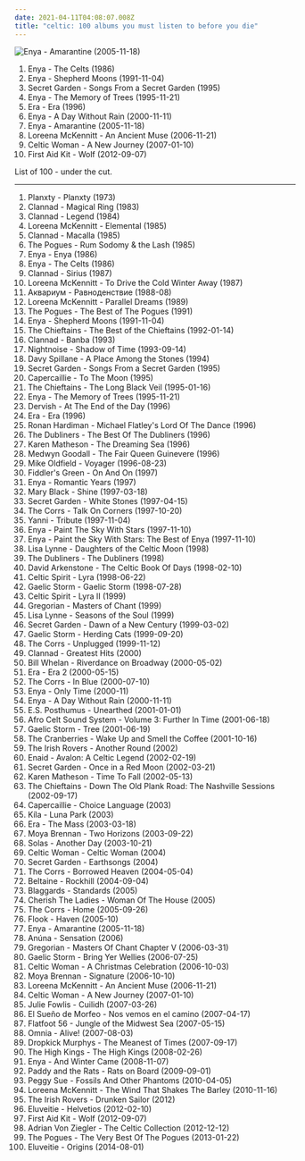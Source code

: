 ```yaml
---
date: 2021-04-11T04:08:07.008Z
title: "celtic: 100 albums you must listen to before you die"
---
```

![Enya - Amarantine (2005-11-18)](http://coverartarchive.org/release/b68a9abc-5e45-3fa6-8a6f-b0e9572ba1c9/8316179451-500.jpg "Enya - Amarantine (2005-11-18)")
<ol class="albums">
<li data-cover="http://coverartarchive.org/release/ba307aa7-3a01-4015-b9bb-2243bc0812dc/8421724752-500.jpg" data-tags="celtic" role="button">Enya - The Celts (1986)</li>
<li data-cover="http://coverartarchive.org/release/2fbbe6b7-5679-33cf-a084-ee4bd5429807/16797026280-500.jpg" data-tags="celtic, new age" role="button">Enya - Shepherd Moons (1991-11-04)</li>
<li data-cover="http://coverartarchive.org/release/241eeee9-802f-3bf4-85e2-733cdd209836/27181976185-500.jpg" data-tags="new age, celtic, secret garden" role="button">Secret Garden - Songs From a Secret Garden (1995)</li>
<li data-cover="http://coverartarchive.org/release/c96068a9-9d40-3756-b624-a0a7e94cf0e4/22180420062-500.jpg" data-tags="new age, celtic" role="button">Enya - The Memory of Trees (1995-11-21)</li>
<li data-cover="http://coverartarchive.org/release/e6ad5820-ad0a-3a8d-9dc8-5588aa4643d9/9943104925-500.jpg" data-tags="era, new age" role="button">Era - Era (1996)</li>
<li data-cover="http://coverartarchive.org/release/76d53e8d-a605-3a57-a188-450d6884fff5/13737540134-500.jpg" data-tags="new age, celtic, enya" role="button">Enya - A Day Without Rain (2000-11-11)</li>
<li data-cover="http://coverartarchive.org/release/b68a9abc-5e45-3fa6-8a6f-b0e9572ba1c9/8316179451-500.jpg" data-tags="new age, celtic" role="button">Enya - Amarantine (2005-11-18)</li>
<li data-cover="http://coverartarchive.org/release/2afca94e-fa2e-3254-8924-7deb7eebf93a/3198564493-500.jpg" data-tags="celtic, new age, female vocalists" role="button">Loreena McKennitt - An Ancient Muse (2006-11-21)</li>
<li data-cover="http://coverartarchive.org/release/5944569f-c36d-4520-a564-1d603bc3b0df/4476228153-500.jpg" data-tags="celtic" role="button">Celtic Woman - A New Journey (2007-01-10)</li>
<li data-cover="http://coverartarchive.org/release/8bd613e5-a2c5-4852-80c1-b45a0ea9232e/10917447319-500.jpg" data-tags="chillout, female vocalists, melancholic, celtic, native americans" role="button">First Aid Kit - Wolf (2012-09-07)</li>
</ol>
List of 100 - under the cut.
<!-- more -->

_________________

<ol class="albums">
<li data-cover="http://coverartarchive.org/release/6e48b834-8865-4a01-af1f-90a56751e9d2/1358975079-500.jpg" data-tags="folk, irish" role="button">
Planxty - Planxty (1973)
</li>
<li data-cover="http://coverartarchive.org/release/7546163d-238d-38e3-97bb-26c464dabbeb/3195155586-500.jpg" data-tags="celtic, irish" role="button">
Clannad - Magical Ring (1983)
</li>
<li data-cover="http://coverartarchive.org/release/17b6081f-cc8e-4dbd-b8da-ff89b6957e1a/13144429451-500.jpg" data-tags="celtic" role="button">
Clannad - Legend (1984)
</li>
<li data-cover="http://coverartarchive.org/release/243e607a-90fd-37ba-9cd4-be10a3888d3d/4084538048-500.jpg" data-tags="folk, celtic" role="button">
Loreena McKennitt - Elemental (1985)
</li>
<li data-cover="http://coverartarchive.org/release/bb533884-3d66-4945-955e-3c57e629b316/3722741186-500.jpg" data-tags="celtic, new age" role="button">
Clannad - Macalla (1985)
</li>
<li data-cover="http://coverartarchive.org/release/cf48d517-6671-4715-bf69-1f3a96769a3a/5115726658-500.jpg" data-tags="folk, celtic" role="button">
The Pogues - Rum Sodomy & the Lash (1985)
</li>
<li data-cover="http://coverartarchive.org/release/75426382-d7f5-458e-b50d-370a21c430c9/10253435044-500.jpg" data-tags="new age" role="button">
Enya - Enya (1986)
</li>
<li data-cover="http://coverartarchive.org/release/ba307aa7-3a01-4015-b9bb-2243bc0812dc/8421724752-500.jpg" data-tags="celtic" role="button">
Enya - The Celts (1986)
</li>
<li data-cover="https://img.discogs.com/xXwF8MT30xvrR2CKKajUdzcM8S0=/fit-in/600x566/filters:strip_icc():format(jpeg):mode_rgb():quality(90)/discogs-images/R-12555168-1537535536-6963.jpeg.jpg" data-tags="celtic, irish" role="button">
Clannad - Sirius (1987)
</li>
<li data-cover="http://coverartarchive.org/release/b104242b-563b-4fc8-907f-c0ec83313c46/3342241188-500.jpg" data-tags="christmas, celtic" role="button">
Loreena McKennitt - To Drive the Cold Winter Away (1987)
</li>
<li data-cover="http://coverartarchive.org/release/7ce9f52a-64a8-3261-935e-e09fd6ad5f6a/13719981914-500.jpg" data-tags="psychedelic, art rock, celtic" role="button">
Аквариум - Равноденствие (1988-08)
</li>
<li data-cover="http://coverartarchive.org/release/0845543a-07a2-4947-9be1-19bf4c39666f/6620340483-500.jpg" data-tags="celtic" role="button">
Loreena McKennitt - Parallel Dreams (1989)
</li>
<li data-cover="http://coverartarchive.org/release/eb873617-caa5-43f9-8cdb-9cd02e17163a/15595471977-500.jpg" data-tags="irish, irish folk, folk" role="button">
The Pogues - The Best of The Pogues (1991)
</li>
<li data-cover="http://coverartarchive.org/release/2fbbe6b7-5679-33cf-a084-ee4bd5429807/16797026280-500.jpg" data-tags="celtic, new age" role="button">
Enya - Shepherd Moons (1991-11-04)
</li>
<li data-cover="https://img.discogs.com/vXJgBJdXPiM5T2pxQTW4w7gIVGM=/fit-in/600x523/filters:strip_icc():format(jpeg):mode_rgb():quality(90)/discogs-images/R-14233630-1570386536-6094.jpeg.jpg" data-tags="irish, celtic" role="button">
The Chieftains - The Best of the Chieftains (1992-01-14)
</li>
<li data-cover="https://img.discogs.com/xbSveh6u1PT6wIjBm6QxyCvJB0k=/fit-in/600x600/filters:strip_icc():format(jpeg):mode_rgb():quality(90)/discogs-images/R-8996453-1472983258-2777.jpeg.jpg" data-tags="celtic, new age" role="button">
Clannad - Banba (1993)
</li>
<li data-cover="http://coverartarchive.org/release/d10def02-976f-4e8e-adb9-5194991b6f24/2060398223-500.jpg" data-tags="celtic" role="button">
Nightnoise - Shadow of Time (1993-09-14)
</li>
<li data-cover="http://coverartarchive.org/release/c1664b28-1260-4439-95e1-bd8e55d8f21e/16939033781-500.jpg" data-tags="celtic" role="button">
Davy Spillane - A Place Among the Stones (1994)
</li>
<li data-cover="http://coverartarchive.org/release/241eeee9-802f-3bf4-85e2-733cdd209836/27181976185-500.jpg" data-tags="new age, celtic, secret garden" role="button">
Secret Garden - Songs From a Secret Garden (1995)
</li>
<li data-cover="https://img.discogs.com/8jqX15kVcalfEJ96BBUT_F3bsDQ=/fit-in/600x600/filters:strip_icc():format(jpeg):mode_rgb():quality(90)/discogs-images/R-2494595-1287379756.jpeg.jpg" data-tags="celtic" role="button">
Capercaillie - To The Moon (1995)
</li>
<li data-cover="http://coverartarchive.org/release/3cd57757-4f37-4398-bf2a-ff45bfd84b7b/26474897084-500.jpg" data-tags="celtic, irish" role="button">
The Chieftains - The Long Black Veil (1995-01-16)
</li>
<li data-cover="http://coverartarchive.org/release/c96068a9-9d40-3756-b624-a0a7e94cf0e4/22180420062-500.jpg" data-tags="new age, celtic" role="button">
Enya - The Memory of Trees (1995-11-21)
</li>
<li data-cover="http://coverartarchive.org/release/8e6ac177-2ff4-3e70-8de7-527e7b039a4f/13003150981-500.jpg" data-tags="celtic" role="button">
Dervish - At The End of the Day (1996)
</li>
<li data-cover="http://coverartarchive.org/release/e6ad5820-ad0a-3a8d-9dc8-5588aa4643d9/9943104925-500.jpg" data-tags="era, new age" role="button">
Era - Era (1996)
</li>
<li data-cover="https://img.discogs.com/Slr1i12ptM4Pa_wmHHmphdcHVdg=/fit-in/500x500/filters:strip_icc():format(jpeg):mode_rgb():quality(90)/discogs-images/R-801987-1163945410.jpeg.jpg" data-tags="celtic" role="button">
Ronan Hardiman - Michael Flatley's Lord Of The Dance (1996)
</li>
<li data-cover="https://img.discogs.com/uqL-t2fouX_2r9RfBc_E5eq5pKk=/fit-in/300x300/filters:strip_icc():format(jpeg):mode_rgb():quality(90)/discogs-images/R-3829486-1455603083-9695.jpeg.jpg" data-tags="irish" role="button">
The Dubliners - The Best Of The Dubliners (1996)
</li>
<li data-cover="https://img.discogs.com/YRziZahXdzveoCheBipybmOTUaY=/fit-in/600x535/filters:strip_icc():format(jpeg):mode_rgb():quality(90)/discogs-images/R-1179678-1204125283.jpeg.jpg" data-tags="celtic" role="button">
Karen Matheson - The Dreaming Sea (1996)
</li>
<li data-cover="https://img.discogs.com/P3fjY5f-cOQ-Z0DZGi6mv_t8wnM=/fit-in/320x319/filters:strip_icc():format(jpeg):mode_rgb():quality(90)/discogs-images/R-7535855-1480358606-9008.jpeg.jpg" data-tags="new age, celtic" role="button">
Medwyn Goodall - The Fair Queen Guinevere (1996)
</li>
<li data-cover="http://coverartarchive.org/release/41f31d52-7672-4f51-b201-1a9595f7ec04/22754304622-500.jpg" data-tags="celtic" role="button">
Mike Oldfield - Voyager (1996-08-23)
</li>
<li data-cover="https://via.placeholder.com/450" data-tags="folk rock" role="button">
Fiddler's Green - On And On (1997)
</li>
<li data-cover="http://coverartarchive.org/release/a3ed3823-5cda-40cc-854c-3cf60e84ede2/12416978281-500.jpg" data-tags="celtic, enya" role="button">
Enya - Romantic Years (1997)
</li>
<li data-cover="http://coverartarchive.org/release/28174166-ee47-4c07-84ee-59b9f8c9696a/13728151561-500.jpg" data-tags="irish, celtic" role="button">
Mary Black - Shine (1997-03-18)
</li>
<li data-cover="http://coverartarchive.org/release/d5afac18-abe4-34c5-b0ce-7456aeba6371/7633046106-500.jpg" data-tags="secret garden" role="button">
Secret Garden - White Stones (1997-04-15)
</li>
<li data-cover="http://coverartarchive.org/release/259ef148-90a3-44ab-87b2-1252c46febd5/5356649895-500.jpg" data-tags="pop" role="button">
The Corrs - Talk On Corners (1997-10-20)
</li>
<li data-cover="http://coverartarchive.org/release/017f86a2-097c-432c-9ecd-7f3ebf6e8eef/22110454730-500.jpg" data-tags="new age" role="button">
Yanni - Tribute (1997-11-04)
</li>
<li data-cover="http://coverartarchive.org/release/281397de-fa8e-491a-b664-f03d5eb49c19/15932053701-500.jpg" data-tags="new age, enya, storms in africa, boadicea, only if" role="button">
Enya - Paint The Sky With Stars (1997-11-10)
</li>
<li data-cover="http://coverartarchive.org/release/0ef2d01b-02bf-35b6-949a-0666edbdc839/6637250207-500.jpg" data-tags="enya" role="button">
Enya - Paint the Sky With Stars: The Best of Enya (1997-11-10)
</li>
<li data-cover="http://coverartarchive.org/release/647b7461-76f5-49e6-bfb7-bb7234897f69/5932970932-500.jpg" data-tags="celtic" role="button">
Lisa Lynne - Daughters of the Celtic Moon (1998)
</li>
<li data-cover="https://img.discogs.com/NrAo82wRPDtNI8-isKvqof7oReg=/fit-in/600x463/filters:strip_icc():format(jpeg):mode_rgb():quality(90)/discogs-images/R-3678539-1479509427-2997.jpeg.jpg" data-tags="irish" role="button">
The Dubliners - The Dubliners (1998)
</li>
<li data-cover="http://coverartarchive.org/release/a948de2b-b7fb-4826-ad61-53b0dc20d708/15270866152-500.jpg" data-tags="celtic" role="button">
David Arkenstone - The Celtic Book Of Days (1998-02-10)
</li>
<li data-cover="http://coverartarchive.org/release/09423b08-a4e3-329e-b680-cace62aff984/3166339852-500.jpg" data-tags="celtic" role="button">
Celtic Spirit - Lyra (1998-06-22)
</li>
<li data-cover="http://coverartarchive.org/release/0f423674-98e5-4f80-9e70-9691dc13567e/15317941128-500.jpg" data-tags="irish, celtic" role="button">
Gaelic Storm - Gaelic Storm (1998-07-28)
</li>
<li data-cover="http://coverartarchive.org/release/88334fc0-fe21-44ee-affa-67d361c2bf11/3169241029-500.jpg" data-tags="celtic" role="button">
Celtic Spirit - Lyra II (1999)
</li>
<li data-cover="http://coverartarchive.org/release/749f4d3e-14ac-42bf-a5e6-f308ffd080fb/10375802721-500.jpg" data-tags="new age, gregorian chant" role="button">
Gregorian - Masters of Chant (1999)
</li>
<li data-cover="http://coverartarchive.org/release/63721f19-b847-437a-af89-a263c0999bdd/5933028276-500.jpg" data-tags="new age, celtic" role="button">
Lisa Lynne - Seasons of the Soul (1999)
</li>
<li data-cover="http://coverartarchive.org/release/33f464bc-2922-3018-a958-560194a5f775/10673178657-500.jpg" data-tags="new age, secret garden" role="button">
Secret Garden - Dawn of a New Century (1999-03-02)
</li>
<li data-cover="https://img.discogs.com/89NIntG61ouLZ1PKDmreXwCNuJ0=/fit-in/600x592/filters:strip_icc():format(jpeg):mode_rgb():quality(90)/discogs-images/R-699439-1521231206-6805.jpeg.jpg" data-tags="folk, celtic, celtic rock" role="button">
Gaelic Storm - Herding Cats (1999-09-20)
</li>
<li data-cover="http://coverartarchive.org/release/dc1f2430-bdd5-4070-95a1-58fe9067811b/3600810436-500.jpg" data-tags="folk, pop, irish" role="button">
The Corrs - Unplugged (1999-11-12)
</li>
<li data-cover="http://coverartarchive.org/release/387f7c8c-3c49-4601-af97-c7db2ba52593/20872496494-500.jpg" data-tags="new age, folk, celtic" role="button">
Clannad - Greatest Hits (2000)
</li>
<li data-cover="https://img.discogs.com/BdzR3scS9jHuF_K10jNEDW7rzGg=/fit-in/600x460/filters:strip_icc():format(jpeg):mode_rgb():quality(90)/discogs-images/R-4875431-1378491568-8294.jpeg.jpg" data-tags="celtic" role="button">
Bill Whelan - Riverdance on Broadway (2000-05-02)
</li>
<li data-cover="http://coverartarchive.org/release/e0a44af5-13fb-303c-9df3-5ec23029c928/1171318298-500.jpg" data-tags="new age" role="button">
Era - Era 2 (2000-05-15)
</li>
<li data-cover="https://img.discogs.com/SFPzHAzX4ah4IFjPf-JRPl37kXU=/fit-in/600x596/filters:strip_icc():format(jpeg):mode_rgb():quality(90)/discogs-images/R-951267-1428563434-2020.jpeg.jpg" data-tags="pop" role="button">
The Corrs - In Blue (2000-07-10)
</li>
<li data-cover="https://img.discogs.com/LRCUynNtEbF0PC2GPzF7MvUudj4=/fit-in/231x203/filters:strip_icc():format(jpeg):mode_rgb():quality(90)/discogs-images/R-1907622-1251652780.jpeg.jpg" data-tags="celtic, new age" role="button">
Enya - Only Time (2000-11)
</li>
<li data-cover="http://coverartarchive.org/release/76d53e8d-a605-3a57-a188-450d6884fff5/13737540134-500.jpg" data-tags="new age, celtic, enya" role="button">
Enya - A Day Without Rain (2000-11-11)
</li>
<li data-cover="http://coverartarchive.org/release/c958fc3b-1a1a-4728-ae0b-a149eb5abfa9/8791017488-500.jpg" data-tags="new age" role="button">
E.S. Posthumus - Unearthed (2001-01-01)
</li>
<li data-cover="http://coverartarchive.org/release/5e044665-039f-4821-9f8f-d0b2eecd7fc1/4269686549-500.jpg" data-tags="world" role="button">
Afro Celt Sound System - Volume 3: Further In Time (2001-06-18)
</li>
<li data-cover="http://coverartarchive.org/release/99335960-be55-49ad-bd12-4b31b96195eb/8915627487-500.jpg" data-tags="celtic, folk, gaelic storm" role="button">
Gaelic Storm - Tree (2001-06-19)
</li>
<li data-cover="http://coverartarchive.org/release/e5119f27-ef7f-392f-8d93-790a7b62ef59/19311203167-500.jpg" data-tags="rock" role="button">
The Cranberries - Wake Up and Smell the Coffee (2001-10-16)
</li>
<li data-cover="http://coverartarchive.org/release/915bd7aa-b5de-43e1-8643-0882b1206c9c/10262074175-500.jpg" data-tags="folk, scottish, celtic, irish folk, the irish rovers, t i rovers" role="button">
The Irish Rovers - Another Round (2002)
</li>
<li data-cover="http://coverartarchive.org/release/ae29f406-27af-420c-a83a-0d15ec4a012a/15230818417-500.jpg" data-tags="celtic, instrumental" role="button">
Enaid - Avalon: A Celtic Legend (2002-02-19)
</li>
<li data-cover="http://coverartarchive.org/release/880019b0-9411-4bb1-ad55-fb8b31d14bce/22408375238-500.jpg" data-tags="celtic" role="button">
Secret Garden - Once in a Red Moon (2002-03-21)
</li>
<li data-cover="https://img.discogs.com/iLGcyWXc4YoqzOnwmP-b5375aJY=/fit-in/600x584/filters:strip_icc():format(jpeg):mode_rgb():quality(90)/discogs-images/R-2008332-1574345820-9303.jpeg.jpg" data-tags="celtic" role="button">
Karen Matheson - Time To Fall (2002-05-13)
</li>
<li data-cover="http://coverartarchive.org/release/b69a0751-8747-421e-9e2e-a72624534653/26818208829-500.jpg" data-tags="celtic" role="button">
The Chieftains - Down The Old Plank Road: The Nashville Sessions (2002-09-17)
</li>
<li data-cover="http://coverartarchive.org/release/9693a9e6-e27d-4039-b655-441066c2bcf3/21357485950-500.jpg" data-tags="celtic, scottish" role="button">
Capercaillie - Choice Language (2003)
</li>
<li data-cover="http://coverartarchive.org/release/3315400f-17cb-4534-959c-8566ab414936/27649056391-500.jpg" data-tags="celtic" role="button">
Kíla - Luna Park (2003)
</li>
<li data-cover="http://coverartarchive.org/release/2f627353-447e-33b9-aca5-9c3faa4586aa/3245210755-500.jpg" data-tags="new age, era" role="button">
Era - The Mass (2003-03-18)
</li>
<li data-cover="http://coverartarchive.org/release/175e2c5a-9bbc-49f9-bfd1-ac3b077c7a96/16482696811-500.jpg" data-tags="celtic" role="button">
Moya Brennan - Two Horizons (2003-09-22)
</li>
<li data-cover="http://coverartarchive.org/release/1bb01495-461b-400c-93a3-ba7b64bbf001/11473076579-500.jpg" data-tags="celtic" role="button">
Solas - Another Day (2003-10-21)
</li>
<li data-cover="http://coverartarchive.org/release/4ea1aca1-7bf6-44fa-b01c-a4658a822de3/8366943784-500.jpg" data-tags="celtic" role="button">
Celtic Woman - Celtic Woman (2004)
</li>
<li data-cover="http://coverartarchive.org/release/479ca9bb-bdeb-4e9f-a0e2-937851ccbecf/7633029193-500.jpg" data-tags="new age" role="button">
Secret Garden - Earthsongs (2004)
</li>
<li data-cover="http://coverartarchive.org/release/09ead843-23c8-3ee2-9094-1cf78b3a2408/10962966051-500.jpg" data-tags="pop" role="button">
The Corrs - Borrowed Heaven (2004-05-04)
</li>
<li data-cover="http://coverartarchive.org/release/feaa48b5-f4b7-458e-9074-303fd1e998c3/1821640363-500.jpg" data-tags="celtic" role="button">
Beltaine - Rockhill (2004-09-04)
</li>
<li data-cover="http://coverartarchive.org/release/1285d08e-17ee-4688-b26b-9a2e043d4e8c/5956860175-500.jpg" data-tags="irish, celtic, celtic rock" role="button">
Blaggards - Standards (2005)
</li>
<li data-cover="https://img.discogs.com/gUlWssRjbizsZtwnf1HEx3jM_pI=/fit-in/600x591/filters:strip_icc():format(jpeg):mode_rgb():quality(90)/discogs-images/R-2920572-1586619977-3036.jpeg.jpg" data-tags="celtic" role="button">
Cherish The Ladies - Woman Of The House (2005)
</li>
<li data-cover="http://coverartarchive.org/release/ba0765da-df34-406c-934b-57a73dd9e353/9948459257-500.jpg" data-tags="folk" role="button">
The Corrs - Home (2005-09-26)
</li>
<li data-cover="http://coverartarchive.org/release/6438156f-3502-3efb-83dc-551c1f1e6040/27852007514-500.jpg" data-tags="celtic" role="button">
Flook - Haven (2005-10)
</li>
<li data-cover="http://coverartarchive.org/release/b68a9abc-5e45-3fa6-8a6f-b0e9572ba1c9/8316179451-500.jpg" data-tags="new age, celtic" role="button">
Enya - Amarantine (2005-11-18)
</li>
<li data-cover="https://img.discogs.com/xtyIRLbgDMkw46jd2i97qmzBkUk=/fit-in/600x538/filters:strip_icc():format(jpeg):mode_rgb():quality(90)/discogs-images/R-3213038-1321048555.jpeg.jpg" data-tags="celtic" role="button">
Anúna - Sensation (2006)
</li>
<li data-cover="http://coverartarchive.org/release/62c65ea0-fb83-4c43-ac89-95f8448c5b27/10374863828-500.jpg" data-tags="classical, ambient, new age, celtic" role="button">
Gregorian - Masters Of Chant Chapter V (2006-03-31)
</li>
<li data-cover="http://coverartarchive.org/release/298b2b1e-d3cf-4dec-be0b-1803064a093f/8915966727-500.jpg" data-tags="irish, celtic rock" role="button">
Gaelic Storm - Bring Yer Wellies (2006-07-25)
</li>
<li data-cover="http://coverartarchive.org/release/dd71e647-22fa-3975-803a-3df38034ca37/1339635847-500.jpg" data-tags="christmas" role="button">
Celtic Woman - A Christmas Celebration (2006-10-03)
</li>
<li data-cover="https://img.discogs.com/QVBc4dAVMpDX63jInoTjRtU9ANA=/fit-in/600x600/filters:strip_icc():format(jpeg):mode_rgb():quality(90)/discogs-images/R-16086129-1603184602-2174.jpeg.jpg" data-tags="celtic, moya brennan" role="button">
Moya Brennan - Signature (2006-10-10)
</li>
<li data-cover="http://coverartarchive.org/release/2afca94e-fa2e-3254-8924-7deb7eebf93a/3198564493-500.jpg" data-tags="celtic, new age, female vocalists" role="button">
Loreena McKennitt - An Ancient Muse (2006-11-21)
</li>
<li data-cover="http://coverartarchive.org/release/5944569f-c36d-4520-a564-1d603bc3b0df/4476228153-500.jpg" data-tags="celtic" role="button">
Celtic Woman - A New Journey (2007-01-10)
</li>
<li data-cover="https://img.discogs.com/o7ZCkp0veWJSv6Mtr7fqZHlyNUE=/fit-in/600x600/filters:strip_icc():format(jpeg):mode_rgb():quality(90)/discogs-images/R-3429124-1330188111.jpeg.jpg" data-tags="gaelic, scottish, celtic, folk" role="button">
Julie Fowlis - Cuilidh (2007-03-26)
</li>
<li data-cover="http://coverartarchive.org/release/c0c3e343-4ad3-4551-8dc7-9bee366d537b/10194948769-500.jpg" data-tags="spanish, folk, celtic, pop-rock, conchi" role="button">
El Sueño de Morfeo - Nos vemos en el camino (2007-04-17)
</li>
<li data-cover="http://coverartarchive.org/release/1646cd63-703d-3225-b1af-387f6307917b/19315812743-500.jpg" data-tags="folk punk, celtic punk" role="button">
Flatfoot 56 - Jungle of the Midwest Sea (2007-05-15)
</li>
<li data-cover="http://coverartarchive.org/release/6bb83f74-1345-47ba-af3b-b9c1dbfdf7f6/2125124116-500.jpg" data-tags="folk" role="button">
Omnia - Alive! (2007-08-03)
</li>
<li data-cover="http://coverartarchive.org/release/d368cd8d-f91c-4ffc-b4d4-5fb47213c8ac/17254341663-500.jpg" data-tags="celtic punk, folk punk" role="button">
Dropkick Murphys - The Meanest of Times (2007-09-17)
</li>
<li data-cover="http://coverartarchive.org/release/14e876b0-4997-478d-956a-33f2703de8a3/15696428646-500.jpg" data-tags="irish folk" role="button">
The High Kings - The High Kings (2008-02-26)
</li>
<li data-cover="http://coverartarchive.org/release/16d139e2-e940-36e4-b865-99f4dd667573/14012130666-500.jpg" data-tags="christmas" role="button">
Enya - And Winter Came (2008-11-07)
</li>
<li data-cover="http://coverartarchive.org/release/9b918ce6-dce5-4312-af28-5bd7daffc5cb/9144163700-500.jpg" data-tags="punk, folk, punk rock, irish, folk punk, celtic, celtic punk, woof, p a t rats" role="button">
Paddy and the Rats - Rats on Board (2009-09-01)
</li>
<li data-cover="http://coverartarchive.org/release/77e37687-8814-3c42-8d07-2e47a5b4a43a/28856566940-500.jpg" data-tags="folk, new age, celtic" role="button">
Peggy Sue - Fossils And Other Phantoms (2010-04-05)
</li>
<li data-cover="https://img.discogs.com/VDSlGwlL4rUGnIyclG0S8VF5yVA=/fit-in/600x591/filters:strip_icc():format(jpeg):mode_rgb():quality(90)/discogs-images/R-2591158-1293016437.jpeg.jpg" data-tags="folk, celtic" role="button">
Loreena McKennitt - The Wind That Shakes The Barley (2010-11-16)
</li>
<li data-cover="http://coverartarchive.org/release/8fd6395e-d781-4607-8d19-d8d2b9927871/7817782831-500.jpg" data-tags="irish, celtic, irish folk" role="button">
The Irish Rovers - Drunken Sailor (2012)
</li>
<li data-cover="http://coverartarchive.org/release/b94ce417-dff5-44df-a83b-8f996ee8ae97/1554212344-500.jpg" data-tags="folk metal, melodic death metal" role="button">
Eluveitie - Helvetios (2012-02-10)
</li>
<li data-cover="http://coverartarchive.org/release/8bd613e5-a2c5-4852-80c1-b45a0ea9232e/10917447319-500.jpg" data-tags="chillout, female vocalists, melancholic, celtic, native americans" role="button">
First Aid Kit - Wolf (2012-09-07)
</li>
<li data-cover="http://coverartarchive.org/release/9d821fd5-ec00-4e85-a8f1-134fe35b0024/10530584879-500.jpg" data-tags="instrumental, celtic" role="button">
Adrian Von Ziegler - The Celtic Collection (2012-12-12)
</li>
<li data-cover="http://coverartarchive.org/release/21f11285-d569-4332-9566-680560cbc682/3462514269-500.jpg" data-tags="irish, celtic" role="button">
The Pogues - The Very Best Of The Pogues (2013-01-22)
</li>
<li data-cover="http://coverartarchive.org/release/d44c860a-e657-4f82-86ac-19a72def7712/7927196685-500.jpg" data-tags="folk metal, melodic death metal, pagan metal" role="button">
Eluveitie - Origins (2014-08-01)
</li>
</ol>